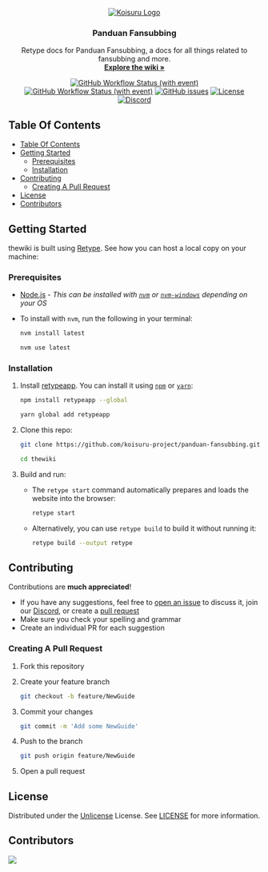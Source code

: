 <p align="center">
    <a href="https://koisuru-project.github.io/panduan-fansubbing/">
      <img src="https://github.com/user-attachments/assets/2e239972-fd59-4a61-a1d7-0ef115582840" alt="Koisuru Logo">
    </a>
    <h3 align="center">Panduan Fansubbing</h3>
    <p align="center">
      Retype docs for Panduan Fansubbing, a docs for all things related to fansubbing and more.
      <br>
      <a href="https://koisuru-project.github.io/panduan-fansubbing/"><strong>Explore the wiki »</strong></a>
      <br>
    </p>
  </p>

<div align="center">

[![GitHub Workflow Status (with event)](https://img.shields.io/github/actions/workflow/status/koisuru-project/panduan-fansubbing/retype-action.yml?style=flat&logo=github)](https://github.com/koisuru-project/panduan-fansubbing/actions/workflows/retype-action.yml) [![GitHub Workflow Status (with event)](https://img.shields.io/github/actions/workflow/status/koisuru-project/panduan-fansubbing/links.yml?logo=github&label=links)](https://github.com/koisuru-project/panduan-fansubbing/actions/workflows/links.yml)
 [![GitHub issues](https://img.shields.io/github/issues/koisuru-project/panduan-fansubbing?style=flat&logo=github)](https://github.com/koisuru-project/panduan-fansubbing/issues) [![License](https://img.shields.io/github/license/koisuru-project/panduan-fansubbing?style=flat&logo=unlicense)](https://github.com/koisuru-project/panduan-fansubbing/blob/master/LICENSE) [![Discord](https://img.shields.io/discord/848026409246523402?style=flat&logo=discord)](https://discord.gg/za7XeBK8tS)

</div>

## Table Of Contents

- [Table Of Contents](#table-of-contents)
- [Getting Started](#getting-started)
  - [Prerequisites](#prerequisites)
  - [Installation](#installation)
- [Contributing](#contributing)
  - [Creating A Pull Request](#creating-a-pull-request)
- [License](#license)
- [Contributors](#contributors)

## Getting Started

thewiki is built using [Retype](https://retype.com). See how you can host a local copy on your machine:

### Prerequisites

- [Node.js](https://nodejs.org/en) - *This can be installed with [`nvm`](https://github.com/nvm-sh/nvm) or [`nvm-windows`](https://github.com/coreybutler/nvm-windows) depending on your OS*

- To install with `nvm`, run the following in your terminal:

  ```sh
  nvm install latest
  ```

  ```sh
  nvm use latest
  ```

### Installation

1. Install [retypeapp](https://www.npmjs.com/package/retypeapp). You can install it using [`npm`](https://www.npmjs.com) or [`yarn`](https://yarnpkg.com):

   ```sh
   npm install retypeapp --global
   ```

   ```sh
   yarn global add retypeapp
   ```

2. Clone this repo:

   ```sh
   git clone https://github.com/koisuru-project/panduan-fansubbing.git
   ```

   ``` sh
   cd thewiki
   ```

3. Build and run:

   - The `retype start` command automatically prepares and loads the website into the browser:

     ```sh
     retype start
     ```

   - Alternatively, you can use `retype build` to build it without running it:

     ```sh
     retype build --output retype
     ```

## Contributing

Contributions are **much appreciated**!

- If you have any suggestions, feel free to [open an issue](https://github.com/koisuru-project/panduan-fansubbing/issues/new) to discuss it, join our [Discord](https://discord.gg/za7XeBK8tS), or create a [pull request](https://github.com/koisuru-project/panduan-fansubbing/pulls)
- Make sure you check your spelling and grammar
- Create an individual PR for each suggestion

### Creating A Pull Request

1. Fork this repository
2. Create your feature branch

   ```sh
   git checkout -b feature/NewGuide
   ```

3. Commit your changes

   ```sh
   git commit -m 'Add some NewGuide'
   ```

4. Push to the branch

   ```sh
   git push origin feature/NewGuide
   ```

5. Open a pull request

## License

Distributed under the [Unlicense](https://choosealicense.com/licenses/unlicense/) License. See [LICENSE](https://github.com/koisuru-project/panduan-fansubbing/blob/master/LICENSE) for more information.

## Contributors

<a href="https://github.com/koisuru-project/panduan-fansubbing/graphs/contributors">
  <img src="https://contrib.rocks/image?repo=koisuru-project/panduan-fansubbing" />
</a>

